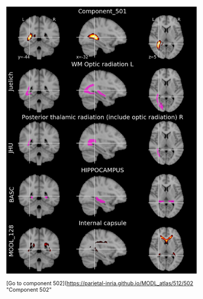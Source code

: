 


![501](preliminary/501.jpg "Component 501")

[Go to component 502](https://parietal-inria.github.io/MODL_atlas/512/502 "Component 502"